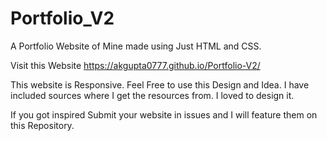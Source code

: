# Portfolio_V2
A Portfolio Website of Mine made using Just HTML and CSS.

Visit this Website https://akgupta0777.github.io/Portfolio-V2/

This website is Responsive.
Feel Free to use this Design and Idea.
I have included sources where I get the resources from.
I loved to design it.

If you got inspired Submit your website in issues and I will feature them on this Repository.
